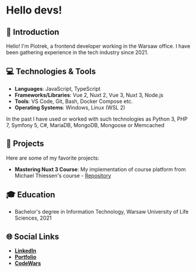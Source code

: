 # Hello devs!

## 👋 Introduction

Hello! I'm Piotrek, a frontend developer working in the Warsaw office. I have been gathering experience in the tech industry since 2021.

## 💻 Technologies & Tools

- **Languages**: JavaScript, TypeScript
- **Frameworks/Libraries**: Vue 2, Nuxt 2, Vue 3, Nuxt 3, Node.js
- **Tools**: VS Code, Git, Bash, Docker Compose etc.
- **Operating Systems**: Windows, Linux (WSL 2)

In the past I have used or worked with such technologies as Python 3, PHP 7, Symfony 5, C#, MariaDB, MongoDB, Mongoose or Memcached

## 🚀 Projects

Here are some of my favorite projects:

- **Mastering Nuxt 3 Course**: My implementation of course platform from Michael Thiessen's course - [Repository](https://github.com/PibedeBarr10/mastering-nuxt-3-course)

## 🎓 Education

- Bachelor's degree in Information Technology, Warsaw University of Life Sciences, 2021

<!--
## 📈 GitHub Stats

!GitHub Stats
-->

## 🌐 Social Links

- [**LinkedIn**](https://pl.linkedin.com/in/piotr-wojtasiewicz-2602a7229)
- [**Portfolio**](https://pibedebarr10.github.io/Portfolio)
- [**CodeWars**](https://www.codewars.com/users/PibedeBarr10)

<!--
**PibedeBarr10/PibedeBarr10** is a ✨ _special_ ✨ repository because its `README.md` (this file) appears on your GitHub profile.

Here are some ideas to get you started:

- 🔭 I’m currently working on ...
- 🌱 I’m currently learning ...
- 👯 I’m looking to collaborate on ...
- 🤔 I’m looking for help with ...
- 💬 Ask me about ...
- 📫 How to reach me: ...
- 😄 Pronouns: ...
- ⚡ Fun fact: ...
-->
